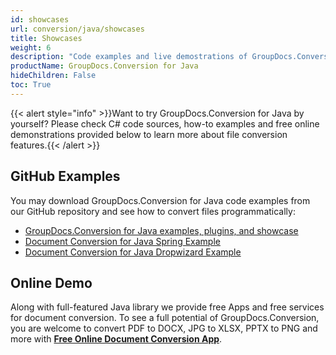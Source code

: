 ```yaml
---
id: showcases
url: conversion/java/showcases
title: Showcases
weight: 6
description: "Code examples and live demostrations of GroupDocs.Conversion for Java"
productName: GroupDocs.Conversion for Java
hideChildren: False
toc: True
---
```

{{< alert style="info" >}}Want to try GroupDocs.Conversion for Java by yourself? Please check C# code sources, how-to examples and free online demonstrations provided below to learn more about file conversion features.{{< /alert >}}

## GitHub Examples

You may download GroupDocs.Conversion for Java code examples from our GitHub repository and see how to convert files programmatically:

* [GroupDocs.Conversion for Java examples, plugins, and showcase](https://github.com/groupdocs-conversion/GroupDocs.Conversion-for-Java)
* [Document Conversion for Java Spring Example](https://github.com/groupdocs-conversion/GroupDocs.Conversion-for-Java/tree/master/Demos/Spring)
* [Document Conversion for Java Dropwizard Example](https://github.com/groupdocs-conversion/GroupDocs.Conversion-for-Java/tree/master/Demos/Dropwizard)

## Online Demo

Along with full-featured Java library we provide free Apps and free services for document conversion.
To see a full potential of GroupDocs.Conversion, you are welcome to convert PDF to DOCX, JPG to XLSX, PPTX to PNG and more with **[Free Online Document Conversion App](https://products.groupdocs.app/conversion)**.
